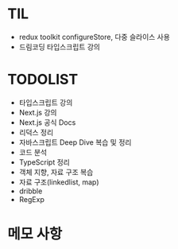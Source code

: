 # TIL

- redux toolkit configureStore, 다중 슬라이스 사용
- 드림코딩 타입스크립트 강의

# TODOLIST

- 타입스크립트 강의
- Next.js 강의
- Next.js 공식 Docs
- 리덕스 정리
- 자바스크립트 Deep Dive 복습 및 정리
- 코드 분석
- TypeScript 정리
- 객체 지향, 자료 구조 복습
- 자료 구조(linkedlist, map)
- dribble
- RegExp

# 메모 사항
